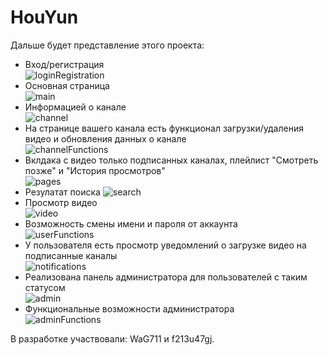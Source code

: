 # HouYun
Дальше будет представление этого проекта:
- Вход/регистрация   
![loginRegistration](https://github.com/WaG711/HouYun/assets/137266836/1191be4b-2eb7-4836-aa06-fee0f7c58c26)
- Основная страница  
![main](https://github.com/WaG711/HouYun/assets/137266836/88a786a4-59b9-484b-a064-54cbd0121f54)
- Информацией о канале  
![channel](https://github.com/WaG711/HouYun/assets/137266836/2915cd95-4a97-439e-87e5-d475ae8bae17)
- На странице вашего канала есть функционал загрузки/удаления видео и обновления данных о канале  
![channelFunctions](https://github.com/WaG711/HouYun/assets/137266836/941e22f3-863b-4f93-9f28-73c31a2bc282)
- Вклдака с видео только подписанных каналах, плейлист "Смотреть позже" и "История просмотров"  
![pages](https://github.com/WaG711/HouYun/assets/137266836/98392146-0491-41bc-be70-524ceb303a4e)
- Резулатат поиска
![search](https://github.com/WaG711/HouYun/assets/137266836/e6d657cf-6a15-434a-97d7-2bffb201923a)
- Просмотр видео  
![video](https://github.com/WaG711/HouYun/assets/137266836/01efba38-fce6-4c84-beb2-47911f702359)
- Возможность смены имени и пароля от аккаунта  
![userFunctions](https://github.com/WaG711/HouYun/assets/137266836/cb2b5d73-bc36-4e0a-b2c6-d2519a62e26e)
- У пользователя есть просмотр уведомлений о загрузке видео на подписанные каналы  
![notifications](https://github.com/WaG711/HouYun/assets/137266836/02200683-e5a0-444e-b986-3584953b8e7a)
- Реализована панель администратора для пользователей с таким статусом  
![admin](https://github.com/WaG711/HouYun/assets/137266836/cae56270-0639-4971-8292-cd87e9815af1)
- Функциональные возможности администратора  
![adminFunctions](https://github.com/WaG711/HouYun/assets/137266836/b4d3e16d-ad22-4b2b-b693-a087540e6b22)

В разработке участвовали: WaG711 и f213u47gj.
